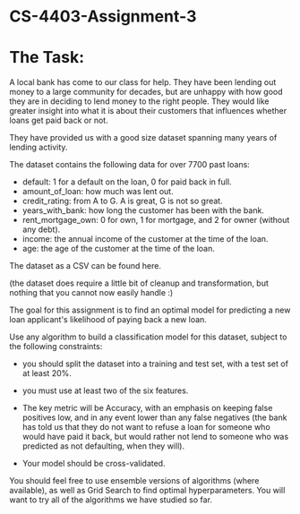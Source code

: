 # CS-4403-Assignment-3

# The Task:

A local bank has come to our class for help. They have been lending out money to a large community for decades, but are unhappy with how good they are in deciding to lend money to the right people. They would like greater insight into what it is about their customers that influences whether loans get paid back or not.

They have provided us with a good size dataset spanning many years of lending activity.

The dataset contains the following data for over 7700 past loans:

- default: 1 for a default on the loan, 0 for paid back in full.
- amount_of_loan: how much was lent out.
- credit_rating: from A to G. A is great, G is not so great.
- years_with_bank: how long the customer has been with the bank.
- rent_mortgage_own: 0 for own, 1 for mortgage, and 2 for owner (without any debt).
- income: the annual income of the customer at the time of the loan.
- age: the age of the customer at the time of the loan.

The dataset as a CSV can be found here.

(the dataset does require a little bit of cleanup and transformation, but nothing that you cannot now easily handle :)

The goal for this assignment is to find an optimal model for predicting a new loan applicant's likelihood of paying back a new loan.

Use any algorithm to build a classification model for this dataset, subject to the following constraints:

- you should split the dataset into a training and test set, with a test set of at least 20%.

- you must use at least two of the six features.

- The key metric will be Accuracy, with an emphasis on keeping false positives low, and in any event lower than any false negatives (the bank has told us that they do not want to refuse a loan for someone who would have paid it back, but would rather not lend to someone who was predicted as not defaulting, when they will). 

- Your model should be cross-validated.

You should feel free to use ensemble versions of algorithms (where available), as well as Grid Search to find optimal hyperparameters. You will want to try all of the algorithms we have studied so far.
